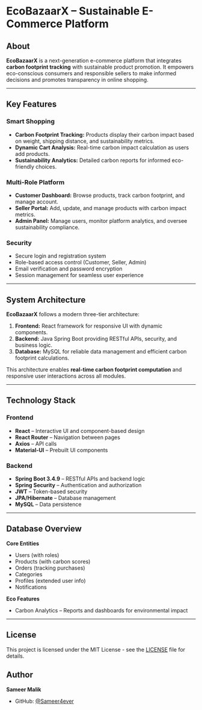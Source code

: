 # EcoBazaarX – Sustainable E-Commerce Platform

## About

**EcoBazaarX** is a next-generation e-commerce platform that integrates **carbon footprint tracking** with sustainable product promotion. It empowers eco-conscious consumers and responsible sellers to make informed decisions and promotes transparency in online shopping.

---

## Key Features

### Smart Shopping

- **Carbon Footprint Tracking:** Products display their carbon impact based on weight, shipping distance, and sustainability metrics.
- **Dynamic Cart Analysis:** Real-time carbon impact calculation as users add products.
- **Sustainability Analytics:** Detailed carbon reports for informed eco-friendly choices.

### Multi-Role Platform

- **Customer Dashboard:** Browse products, track carbon footprint, and manage account.
- **Seller Portal:** Add, update, and manage products with carbon impact metrics.
- **Admin Panel:** Manage users, monitor platform analytics, and oversee sustainability compliance.

### Security

- Secure login and registration system
- Role-based access control (Customer, Seller, Admin)
- Email verification and password encryption
- Session management for seamless user experience

---

## System Architecture

**EcoBazaarX** follows a modern three-tier architecture:

1. **Frontend:** React framework for responsive UI with dynamic components.
2. **Backend:** Java Spring Boot providing RESTful APIs, security, and business logic.
3. **Database:** MySQL for reliable data management and efficient carbon footprint calculations.

This architecture enables **real-time carbon footprint computation** and responsive user interactions across all modules.

---

## Technology Stack

### Frontend

- **React** – Interactive UI and component-based design
- **React Router** – Navigation between pages
- **Axios** – API calls
- **Material-UI** – Prebuilt UI components

### Backend

- **Spring Boot 3.4.9** – RESTful APIs and backend logic
- **Spring Security** – Authentication and authorization
- **JWT** – Token-based security
- **JPA/Hibernate** – Database management
- **MySQL** – Data persistence

---

## Database Overview

**Core Entities**

- Users (with roles)
- Products (with carbon scores)
- Orders (tracking purchases)
- Categories
- Profiles (extended user info)
- Notifications

**Eco Features**

- Carbon Analytics – Reports and dashboards for environmental impact

---
##  License

This project is licensed under the MIT License - see the [LICENSE](LICENSE) file for details.

##  Author

**Sameer Malik**
- GitHub: [@Sameer4ever](https://github.com/Sameer4ever)

